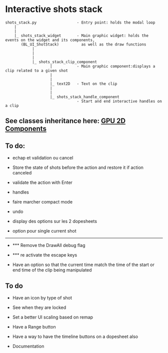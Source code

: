 # Interactive shots stack

    shots_stack.py                  - Entry point: holds the modal loop
        |
        |
        |_ shots_stack_widget       - Main graphic widget: holds the events on the widget and its components,
           (BL_UI_ShotStack)          as well as the draw functions
                |                     
                |
                |
                |_ shots_stack_clip_component
                        |           - Main graphic component:displays a clip related to a given shot
                        |
                        |
                        |_ text2D   - Text on the clip
                        |
                        |
                        |_ shots_stack_handle_component
                                    - Start and end interactive handles on a clip


## See classes inheritance here: [GPU 2D Components](../../gpu/gpu_2d/doc_gpu_2d_components)

## To do:

- echap et validation ou cancel
- Store the state of shots before the action and restore it if action canceled
- validate the action with Enter

- handles

- faire marcher compact mode

- undo

- display des options sur les 2 dopesheets

- option pour single current shot

---------------------

- *** Remove the DrawAll debug flag
- *** re activate the escape keys

- Have an option so that the current time match the time of the start or end time of the clip being manipulated

## To do

- Have an icon by type of shot
- See when they are locked
- Set a better UI scaling based on remap


- Have a Range button
- Have a way to have the timeline buttons on a dopesheet also

- Documentation
